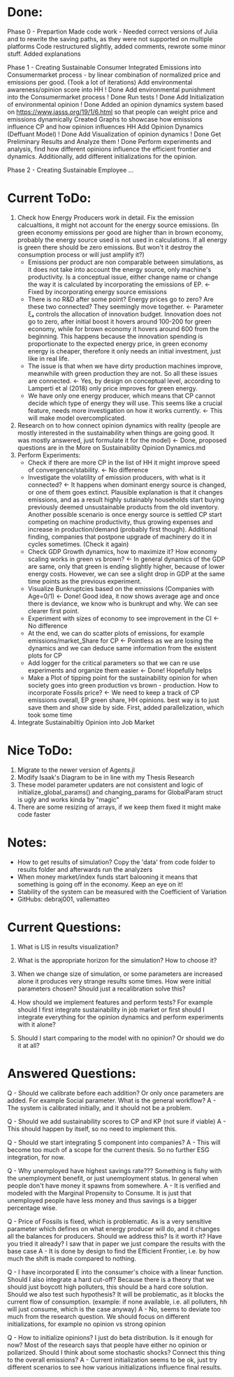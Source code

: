 # Done:

Phase 0 - Prepartion
Made code work - Needed correct versions of Julia and to rewrite the saving paths, as they were not supported on multiple platforms
Code restructured slightly, added comments, rewrote some minor stuff. Added explanations

Phase 1 - Creating Sustainable Consumer
Integrated Emissions into Consumermarket process - by linear combination of normalized price and emissions per good. (Took a lot of iterations)
    Add environmental awareness/opinion score into HH               ! Done
    Add environmental punishment into the Consumermarket process    ! Done
    Run tests                                                       ! Done
    Add Initialization of environmental opinion                     ! Done
Added an opinion dynamics system based on https://www.jasss.org/19/1/6.html so that people can weight price and emissions dynamically
Created Graphs to showcase how emissions influence CP and how opinion influences HH
    Add Opinion Dynamics (Deffuant Model)                           ! Done
    Add Visualization of opinion dynamics                           ! Done
    Get Preliminary Results and Analyze them                        ! Done
Perform experiments and analysis, find how different opinions influence the efficient frontier and dynamics. Additionally, add different initializations for the opinion.

Phase 2 - Creating Sustainable Employee
...



# Current ToDo:
1) Check how Energy Producers work in detail. Fix the emission calcualtions, it might not account for the energy source emissions. (In green economy emissions per good are higher than in brown economy, probably the energy source used is not used in calculations. If all energy is green there should be zero emissions. But won't it destroy the consumption process or will just amplify it?)
    - Emissions per product are non comparable between simulations, as it does not take into account the energy source, only machine's productivity. Is a conceptual issue, either change name or change the way it is calculated by incorporating the emissions of EP. <- Fixed by incorporating energy source emissions
    - There is no R&D after some point? Energy prices go to zero? Are these two connected? They seemingly move together.  <- Parameter ξₑ controls the allocation of innovation budget. Innovation does not go to zero, after initial boost it hovers around 100-200 for green economy, while for brown economy it hovers around 600 from the beginning. This happens because the innovation spending is proportionate to the expected energy price, in green economy energy is cheaper, therefore it only needs an initial investment, just like in real life.
    - The issue is that when we have dirty production machines improve, meanwhile with green production they are not. So all these issues are connected. <- Yes, by design on conceptual level, according to Lamperti et al (2018) only price improves for green energy.
    - We have only one energy producer, which means that CP cannot decide which type of energy they will use. This seems like a crucial feature, needs more investigation on how it works currently. <- This will make model overcomplicated.
2) Research on to how connect opinion dynamics with reality (people are mostly interested in the sustainability when things are going good. It was mostly answered, just formulate it for the model)    <- Done, proposed questions are in the More on Sustainability Opinion Dynamics.md
3) Perform Experiments:
    - Check if there are more CP in the list of HH it might improve speed of convergence/stability.     <- No difference
    - Investigate the volatility of emission producers, with what is it connected?      <- It happens when dominant energy source is changed, or one of them goes extinct. Plausible explanation is that it changes emissions, and as a result highly sutainably households start buying previously deemed unsustainable products from the old inventory. Another possible scenario is once energy source is settled CP start competing on machine productivity, thus growing expenses and increase in production/demand (probably first though). Additional finding, companies that postpone upgrade of machinery do it in cycles sometimes. (Check it again)
    - Check GDP Growth dynamics, how to maximize it? How economy scaling works in green vs brown?       <- In general dynamics of the GDP are same, only that green is ending slightly higher, because of lower energy costs. However, we can see a slight drop in GDP at the same time points as the previous experiment.
    - Visualize Bunkruptcies based on the emissions (Companies with Age=0/1) <- Done! Good idea, it now shows average age and once there is deviance, we know who is bunkrupt and why. We can see clearer first point.
    - Experiment with sizes of economy to see improvement in the CI     <- No difference
    - At the end, we can do scatter plots of emissions, for example emissions/market_Share for CP       <- Pointless as we are losing the dynamics and we can deduce same information from the existent plots for CP
    - Add logger for the critical parameters so that we can re use experiments and organize them easier     <- Done! Hopefully helps
    - Make a Plot of tipping point for the sustainability opinion for when society goes into green production vs brown - production. How to incorporate Fossils price? <- We need to keep a track of CP emissions overall, EP green share, HH opinions. best way is to just save them and show side by side. First, added parallelization, which took some time
4) Integrate Sustainabiltiy Opinion into Job Market

# Nice ToDo:
1) Migrate to the newer version of Agents.jl
2) Modify Isaak's Diagram to be in line with my Thesis Research
3) These model parameter updaters are not consistent and logic of initialize_global_params() and changing_params for GlobalParam struct is ugly and works kinda by "magic"
4) There are some resizing of arrays, if we keep them fixed it might make code faster


# Notes:
- How to get results of simulation? Copy the 'data' from code folder to results folder and afterwards run the analyzers
- When money market/index funds start balooning it means that something is going off in the economy. Keep an eye on it!
- Stability of the system can be measured with the Coefficient of Variation
- GitHubs: debraj001, vallematteo



# Current Questions:
1) What is LIS in results visualization?
2) What is the appropriate horizon for the simulation? How to choose it?

3) When we change size of simulation, or some parameters are increased alone it produces very strange results some times. How were initial parameters chosen? Should just a recalibration solve this?
4) How should we implement features and perform tests? For example should I first integrate sustainability in job market or first should I integrate everything for the opinion dynamics and perform experiments with it alone?
5) Should I start comparing to the model with no opinion? Or should we do it at all?


# Answered Questions:
Q - Should we calibrate before each addition? Or only once parameters are added. For example Social parameter. What is the general workflow?
A - The system is calibrated initially, and it should not be a problem.

Q - Should we add sustainability scores to CP and KP (not sure if viable)
A - This should happen by itself, so no need to implement this. 

Q - Should we start integrating S component into companies?
A - This will become too much of a scope for the current thesis. So no further ESG integration, for now.

Q - Why unemployed have highest savings rate??? Something is fishy with the unemployment benefit, or just unemployment status. In general when people don't have money it spawns from somewhere.
A - It is verified and modeled with the Marginal Propensity to Consume. It is just that unemployed people have less money and thus savings is a bigger percentage wise. 

Q - Price of Fossils is fixed, which is problematic. As is a very sensitive parameter which defines on what energy producer will do, and it changes all the balances for producers. Should we address this? Is it worth it? Have you tried it already? I saw that in paper we just compare the results with the base case
A - It is done by design to find the Efficient Frontier, i.e. by how much the shift is made compared to nothing.

Q - I have incorporated E into the consumer's choice with a linear function. Should I also integrate a hard cut-off? Because there is a theory that we should just boycott high polluters, this should be a hard core solution. Should we also test such hypothesis? It will be problematic, as it blocks the current flow of consumption. (example: if none available, i.e. all polluters, hh will just consume, which is the case anyway)
A - No, seems to deviate too much from the research question. We should focus on different initializations, for example no opinion vs strong opinion

Q - How to initialize opinions? I just do beta distribution. Is it enough for now? Most of the research says that people have either no opinion or pollarized. Should I think about some stochastic shocks? Connect this thing to the overall emissions?
A - Current initialization seems to be ok, just try different scenarios to see how various initializations influence final results.
